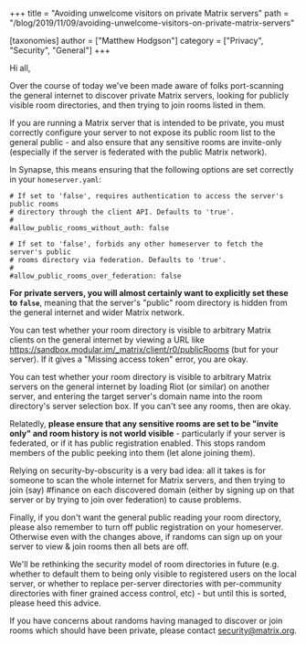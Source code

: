+++
title = "Avoiding unwelcome visitors on private Matrix servers"
path = "/blog/2019/11/09/avoiding-unwelcome-visitors-on-private-matrix-servers"

[taxonomies]
author = ["Matthew Hodgson"]
category = ["Privacy", "Security", "General"]
+++

Hi all,

Over the course of today we've been made aware of folks port-scanning the
general internet to discover private Matrix servers, looking for publicly
visible room directories, and then trying to join rooms listed in them.

If you are running a Matrix server that is intended to be private, you must correctly
configure your server to not expose its public room list to the general public -
and also ensure that any sensitive rooms are invite-only (especially if the
server is federated with the public Matrix network).

In Synapse, this means ensuring that the following options are set correctly in
your `homeserver.yaml`:

```
# If set to 'false', requires authentication to access the server's public rooms
# directory through the client API. Defaults to 'true'.
#
#allow_public_rooms_without_auth: false

# If set to 'false', forbids any other homeserver to fetch the server's public
# rooms directory via federation. Defaults to 'true'.
#
#allow_public_rooms_over_federation: false
```

**For private servers, you will almost certainly want to explicitly set these to
`false`**, meaning that the server's "public" room directory is hidden from the
general internet and wider Matrix network.

You can test whether your room directory is visible to arbitrary Matrix clients
on the general internet by viewing a URL like
<https://sandbox.modular.im/_matrix/client/r0/publicRooms> (but for your server). 
If it gives a "Missing access token" error, you are okay.

You can test whether your room directory is visible to arbitrary Matrix servers
on the general internet by loading Riot (or similar) on another server, and
entering the target server's domain name into the room directory's server
selection box.  If you can't see any rooms, then are okay.

Relatedly, **please ensure that any sensitive rooms are set to be "invite only"
and room history is not world visible** - particularly if your server is
federated, or if it has public registration enabled.  This stops random
members of the public peeking into them (let alone joining them).

Relying on security-by-obscurity is a very bad idea: all it takes is for someone
to scan the whole internet for Matrix servers, and then trying to join (say)
#finance on each discovered domain (either by signing up on that
server or by trying to join over federation) to cause problems.

Finally, if you don't want the general public reading your room directory,
please also remember to turn off public registration on your homeserver.
Otherwise even with the changes above, if randoms can sign up on your server
to view & join rooms then all bets are off.

We'll be rethinking the security model of room directories in future (e.g.
whether to default them to being only visible to registered users on the local
server, or whether to replace per-server directories with per-community
directories with finer grained access control, etc) - but until this is sorted,
please heed this advice.

If you have concerns about randoms having managed to discover or join rooms
which should have been private, please contact <security@matrix.org>.


